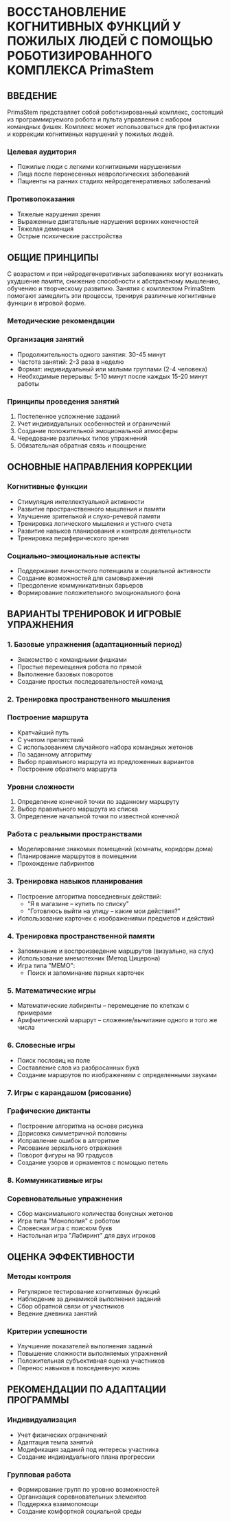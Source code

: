 # ВОССТАНОВЛЕНИЕ КОГНИТИВНЫХ ФУНКЦИЙ У ПОЖИЛЫХ ЛЮДЕЙ С ПОМОЩЬЮ РОБОТИЗИРОВАННОГО КОМПЛЕКСА PrimaStem

## ВВЕДЕНИЕ

PrimaStem представляет собой роботизированный комплекс, состоящий из программируемого робота и пульта управления с набором командных фишек. Комплекс может использоваться для профилактики и коррекции когнитивных нарушений у пожилых людей.

### Целевая аудитория

- Пожилые люди с легкими когнитивными нарушениями
- Лица после перенесенных неврологических заболеваний
- Пациенты на ранних стадиях нейродегенеративных заболеваний

### Противопоказания

- Тяжелые нарушения зрения
- Выраженные двигательные нарушения верхних конечностей
- Тяжелая деменция
- Острые психические расстройства

## ОБЩИЕ ПРИНЦИПЫ

С возрастом и при нейродегенеративных заболеваниях могут возникать ухудшение памяти, снижение способности к абстрактному мышлению, обучению и творческому развитию. Занятия с комплектом PrimaStem помогают замедлить эти процессы, тренируя различные когнитивные функции в игровой форме.

### Методические рекомендации

### Организация занятий

- Продолжительность одного занятия: 30-45 минут
- Частота занятий: 2-3 раза в неделю
- Формат: индивидуальный или малыми группами (2-4 человека)
- Необходимые перерывы: 5-10 минут после каждых 15-20 минут работы

### Принципы проведения занятий

1. Постепенное усложнение заданий
2. Учет индивидуальных особенностей и ограничений
3. Создание положительной эмоциональной атмосферы
4. Чередование различных типов упражнений
5. Обязательная обратная связь и поощрение

## ОСНОВНЫЕ НАПРАВЛЕНИЯ КОРРЕКЦИИ

### Когнитивные функции

- Стимуляция интеллектуальной активности
- Развитие пространственного мышления и памяти
- Улучшение зрительной и слухо-речевой памяти
- Тренировка логического мышления и устного счета
- Развитие навыков планирования и контроля деятельности
- Тренировка периферического зрения

### Социально-эмоциональные аспекты

- Поддержание личностного потенциала и социальной активности
- Создание возможностей для самовыражения
- Преодоление коммуникативных барьеров
- Формирование положительного эмоционального фона

## ВАРИАНТЫ ТРЕНИРОВОК И ИГРОВЫЕ УПРАЖНЕНИЯ

### 1. Базовые упражнения (адаптационный период)

- Знакомство с командными фишками
- Простые перемещения робота по прямой
- Выполнение базовых поворотов
- Создание простых последовательностей команд

### 2. Тренировка пространственного мышления

### Построение маршрута

- Кратчайший путь
- С учетом препятствий
- С использованием случайного набора командных жетонов
- По заданному алгоритму
- Выбор правильного маршрута из предложенных вариантов
- Построение обратного маршрута

### Уровни сложности

1. Определение конечной точки по заданному маршруту
2. Выбор правильного маршрута из списка
3. Определение начальной точки по известной конечной

### Работа с реальными пространствами

- Моделирование знакомых помещений (комнаты, коридоры дома)
- Планирование маршрутов в помещении
- Прохождение лабиринтов

### 3. Тренировка навыков планирования

- Построение алгоритма повседневных действий:
    - "Я в магазине – купить по списку"
    - "Готовлюсь выйти на улицу – какие мои действия?"
- Использование карточек с изображениями предметов и действий

### 4. Тренировка пространственной памяти

- Запоминание и воспроизведение маршрутов (визуально, на слух)
- Использование мнемотехник (Метод Цицерона)
- Игра типа "МЕМО":
    - Поиск и запоминание парных карточек

### 5. Математические игры

- Математические лабиринты – перемещение по клеткам с примерами
- Арифметический маршрут – сложение/вычитание одного и того же числа

### 6. Словесные игры

- Поиск пословиц на поле
- Составление слов из разбросанных букв
- Создание маршрутов по изображениям с определенными звуками

### 7. Игры с карандашом (рисование)

### Графические диктанты

- Построение алгоритма на основе рисунка
- Дорисовка симметричной половины
- Исправление ошибок в алгоритме
- Рисование зеркального отражения
- Поворот фигуры на 90 градусов
- Создание узоров и орнаментов с помощью петель

### 8. Коммуникативные игры

### Соревновательные упражнения

- Сбор максимального количества бонусных жетонов
- Игра типа "Монополия" с роботом
- Словесная игра с поиском букв
- Настольная игра "Лабиринт" для двух игроков

## ОЦЕНКА ЭФФЕКТИВНОСТИ

### Методы контроля

- Регулярное тестирование когнитивных функций
- Наблюдение за динамикой выполнения заданий
- Сбор обратной связи от участников
- Ведение дневника занятий

### Критерии успешности

- Улучшение показателей выполнения заданий
- Повышение сложности выполняемых упражнений
- Положительная субъективная оценка участников
- Перенос навыков в повседневную жизнь

## РЕКОМЕНДАЦИИ ПО АДАПТАЦИИ ПРОГРАММЫ

### Индивидуализация

- Учет физических ограничений
- Адаптация темпа занятий
- Модификация заданий под интересы участника
- Создание индивидуального плана прогрессии

### Групповая работа

- Формирование групп по уровню возможностей
- Организация соревновательных элементов
- Поддержка взаимопомощи
- Создание комфортной социальной среды
  